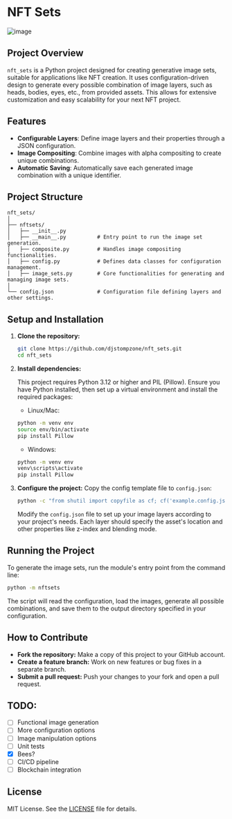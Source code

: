# NFT Sets

![image](https://github.com/DJStompZone/nft_sets/assets/85457381/77905831-54ff-4e35-b55f-234e6319c512)


## Project Overview

`nft_sets` is a Python project designed for creating generative image sets, suitable for applications like NFT creation. It uses configuration-driven design to generate every possible combination of image layers, such as heads, bodies, eyes, etc., from provided assets. This allows for extensive customization and easy scalability for your next NFT project.

## Features

- **Configurable Layers**: Define image layers and their properties through a JSON configuration.
- **Image Compositing**: Combine images with alpha compositing to create unique combinations.
- **Automatic Saving**: Automatically save each generated image combination with a unique identifier.

## Project Structure

```plaintext
nft_sets/
│
├── nftsets/
│   ├── __init__.py
│   ├── __main__.py          # Entry point to run the image set generation.
│   ├── composite.py         # Handles image compositing functionalities.
│   ├── config.py            # Defines data classes for configuration management.
│   ├── image_sets.py        # Core functionalities for generating and managing image sets.
│
└── config.json              # Configuration file defining layers and other settings.
```

## Setup and Installation

1. **Clone the repository:**

   ```bash
   git clone https://github.com/djstompzone/nft_sets.git
   cd nft_sets
   ```

2. **Install dependencies:**

   This project requires Python 3.12 or higher and PIL (Pillow). Ensure you have Python installed, then set up a virtual environment and install the required packages:

   - Linux/Mac:
   ```bash
   python -m venv env
   source env/bin/activate
   pip install Pillow
   ```

   - Windows:
   ```bash
   python -m venv env
   venv\scripts\activate
   pip install Pillow
   ```

3. **Configure the project:**
   Copy the config template file to `config.json`:

   ```bash
   python -c "from shutil import copyfile as cf; cf('example.config.json', 'config.json')"
   ```

   Modify the `config.json` file to set up your image layers according to your project's needs. Each layer should specify the asset's location and other properties like z-index and blending mode.

## Running the Project

To generate the image sets, run the module's entry point from the command line:

```bash
python -m nftsets
```

The script will read the configuration, load the images, generate all possible combinations, and save them to the output directory specified in your configuration.

## How to Contribute

- **Fork the repository:** Make a copy of this project to your GitHub account.
- **Create a feature branch:** Work on new features or bug fixes in a separate branch.
- **Submit a pull request:** Push your changes to your fork and open a pull request.

## TODO:
- [ ] Functional image generation
- [ ] More configuration options
- [ ] Image manipulation options
- [ ] Unit tests
- [x] Bees?
- [ ] CI/CD pipeline
- [ ] Blockchain integration

## License

MIT License. See the [LICENSE](LICENSE) file for details.
